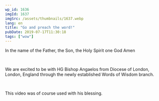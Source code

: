 ```yaml
---
wp_id: 1636
imgId: 1637
imgSrc: /assets/thumbnails/1637.webp
lang: en
title: "Go and preach the word!"
pubDate: 2019-07-17T11:30:18
tags: ["wow"]
---
```


<!-- page: 6 -->

<p>In the name of the Father, the Son, the Holy Spirit one God Amen</p>
<p>&nbsp;</p>
<p>We are excited to be with HG Bishop Angaelos from Diocese of London, London, England through the newly established Words of Wisdom branch.</p>
<p>&nbsp;</p>
<p>This video was of course used with his blessing.</p>
<p>&nbsp;</p>
<p>&nbsp;</p>
